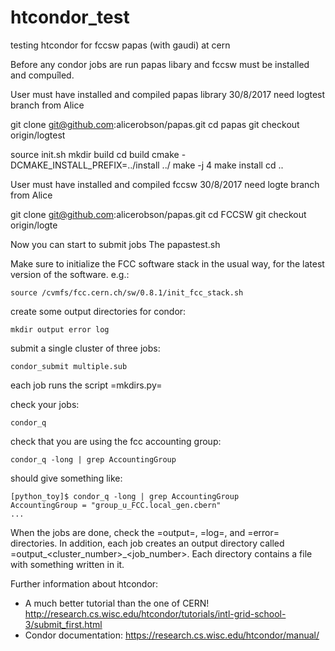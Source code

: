 # htcondor_test
testing htcondor for fccsw papas (with gaudi) at cern

Before any condor jobs are run papas libary and fccsw must be installed and compuîled. 




User must have installed and compiled papas library
30/8/2017 need logtest branch from Alice

git clone git@github.com:alicerobson/papas.git
cd papas
git checkout origin/logtest

source init.sh
mkdir build
cd build
cmake -DCMAKE_INSTALL_PREFIX=../install ../
make -j 4
make install
cd ..


User must have installed and compiled fccsw
30/8/2017 need logte branch from Alice

git clone  git@github.com:alicerobson/papas.git
cd FCCSW
git checkout origin/logte


Now you can start to submit jobs
The papastest.sh


Make sure to initialize the FCC software stack in the usual way, for the latest version of the software.
e.g.:

    source /cvmfs/fcc.cern.ch/sw/0.8.1/init_fcc_stack.sh

create some output directories for condor:

    mkdir output error log

submit a single cluster of three jobs:

    condor_submit multiple.sub

each job runs the script =mkdirs.py=

check your jobs:

    condor_q

check that you are using the fcc accounting group: 

    condor_q -long | grep AccountingGroup

should give something like:

```
[python_toy]$ condor_q -long | grep AccountingGroup
AccountingGroup = "group_u_FCC.local_gen.cbern"
...
```

When the jobs are done, check the =output=, =log=, and =error= directories. 
In addition, each job creates an output directory called =output_<cluster_number>_<job_number>.
Each directory contains a file with something written in it.

Further information about htcondor: 
- A much better tutorial than the one of CERN! http://research.cs.wisc.edu/htcondor/tutorials/intl-grid-school-3/submit_first.html
- Condor documentation: https://research.cs.wisc.edu/htcondor/manual/

